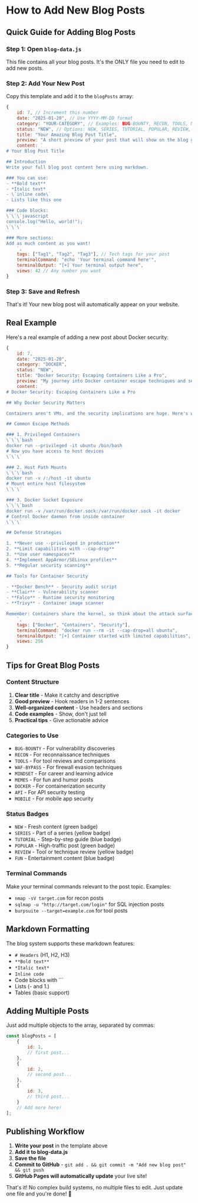 # How to Add New Blog Posts

## Quick Guide for Adding Blog Posts

### Step 1: Open `blog-data.js`
This file contains all your blog posts. It's the ONLY file you need to edit to add new posts.

### Step 2: Add Your New Post
Copy this template and add it to the `blogPosts` array:

```javascript
{
    id: 7, // Increment this number
    date: "2025-01-20", // Use YYYY-MM-DD format
    category: "YOUR-CATEGORY", // Examples: BUG-BOUNTY, RECON, TOOLS, MEMES
    status: "NEW", // Options: NEW, SERIES, TUTORIAL, POPULAR, REVIEW, FUN
    title: "Your Amazing Blog Post Title",
    preview: "A short preview of your post that will show on the blog grid...",
    content: `
# Your Blog Post Title

## Introduction
Write your full blog post content here using markdown.

### You can use:
- **Bold text**
- *Italic text*
- \`inline code\`
- Lists like this one

### Code blocks:
\`\`\`javascript
console.log("Hello, world!");
\`\`\`

### More sections:
Add as much content as you want!
    `,
    tags: ["Tag1", "Tag2", "Tag3"], // Tech tags for your post
    terminalCommand: "echo 'Your terminal command here'",
    terminalOutput: "[+] Your terminal output here",
    views: 42 // Any number you want
}
```

### Step 3: Save and Refresh
That's it! Your new blog post will automatically appear on your website.

## Real Example

Here's a real example of adding a new post about Docker security:

```javascript
{
    id: 7,
    date: "2025-01-20",
    category: "DOCKER",
    status: "NEW",
    title: "Docker Security: Escaping Containers Like a Pro",
    preview: "My journey into Docker container escape techniques and security hardening. From privilege escalation to breakout methods...",
    content: `
# Docker Security: Escaping Containers Like a Pro

## Why Docker Security Matters

Containers aren't VMs, and the security implications are huge. Here's what I learned about container escape techniques.

## Common Escape Methods

### 1. Privileged Containers
\`\`\`bash
docker run --privileged -it ubuntu /bin/bash
# Now you have access to host devices
\`\`\`

### 2. Host Path Mounts
\`\`\`bash
docker run -v /:/host -it ubuntu
# Mount entire host filesystem
\`\`\`

### 3. Docker Socket Exposure
\`\`\`bash
docker run -v /var/run/docker.sock:/var/run/docker.sock -it docker
# Control Docker daemon from inside container
\`\`\`

## Defense Strategies

1. **Never use --privileged in production**
2. **Limit capabilities with --cap-drop**
3. **Use user namespaces**
4. **Implement AppArmor/SELinux profiles**
5. **Regular security scanning**

## Tools for Container Security

- **Docker Bench** - Security audit script
- **Clair** - Vulnerability scanner
- **Falco** - Runtime security monitoring
- **Trivy** - Container image scanner

Remember: Containers share the kernel, so think about the attack surface!
    `,
    tags: ["Docker", "Containers", "Security"],
    terminalCommand: "docker run --rm -it --cap-drop=all ubuntu",
    terminalOutput: "[+] Container started with limited capabilities",
    views: 256
}
```

## Tips for Great Blog Posts

### Content Structure
1. **Clear title** - Make it catchy and descriptive
2. **Good preview** - Hook readers in 1-2 sentences
3. **Well-organized content** - Use headers and sections
4. **Code examples** - Show, don't just tell
5. **Practical tips** - Give actionable advice

### Categories to Use
- `BUG-BOUNTY` - For vulnerability discoveries
- `RECON` - For reconnaissance techniques
- `TOOLS` - For tool reviews and comparisons
- `WAF-BYPASS` - For firewall evasion techniques
- `MINDSET` - For career and learning advice
- `MEMES` - For fun and humor posts
- `DOCKER` - For containerization security
- `API` - For API security testing
- `MOBILE` - For mobile app security

### Status Badges
- `NEW` - Fresh content (green badge)
- `SERIES` - Part of a series (yellow badge)
- `TUTORIAL` - Step-by-step guide (blue badge)
- `POPULAR` - High-traffic post (green badge)
- `REVIEW` - Tool or technique review (yellow badge)
- `FUN` - Entertainment content (blue badge)

### Terminal Commands
Make your terminal commands relevant to the post topic. Examples:
- `nmap -sV target.com` for recon posts
- `sqlmap -u "http://target.com/login"` for SQL injection posts
- `burpsuite --target=example.com` for tool posts

## Markdown Formatting

The blog system supports these markdown features:

- `# Headers` (H1, H2, H3)
- `**Bold text**`
- `*Italic text*`
- `Inline code`
- Code blocks with ```
- Lists (- and 1.)
- Tables (basic support)

## Adding Multiple Posts

Just add multiple objects to the array, separated by commas:

```javascript
const blogPosts = [
    {
        id: 1,
        // first post...
    },
    {
        id: 2,
        // second post...
    },
    {
        id: 3,
        // third post...
    }
    // Add more here!
];
```

## Publishing Workflow

1. **Write your post** in the template above
2. **Add it to blog-data.js**
3. **Save the file**
4. **Commit to GitHub** - `git add . && git commit -m "Add new blog post" && git push`
5. **GitHub Pages will automatically update** your live site!

That's it! No complex build systems, no multiple files to edit. Just update one file and you're done! 🚀